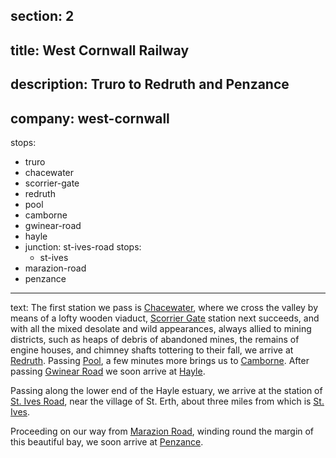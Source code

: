 section: 2
----
title: West Cornwall Railway
----
description: Truro to Redruth and Penzance
----
company: west-cornwall
----
stops:
- truro
- chacewater
- scorrier-gate
- redruth
- pool
- camborne
- gwinear-road
- hayle
- junction: st-ives-road
  stops:
    - st-ives
- marazion-road
- penzance
----
text: The first station we pass is [Chacewater](/stations/chacewater), where we cross the valley by means of a lofty wooden viaduct, [Scorrier Gate](/stations/scorrier-gate) station next succeeds, and with all the mixed desolate and wild appearances, always allied to mining districts, such as heaps of debris of abandoned mines, the remains of engine houses, and chimney shafts tottering to their fall, we arrive at [Redruth](/stations/redruth). Passing [Pool](/stations/pool), a few minutes more brings us to [Camborne](/stations/camborne). After passing [Gwinear Road](/stations/gwinear-road) we soon arrive at [Hayle](/stations/hayle).

Passing along the lower end of the Hayle estuary, we arrive at the station of [St. Ives Road](/stations/st-ives-road), near the village of St. Erth, about three miles from which is [St. Ives](/stations/st-ives).

Proceeding on our way from [Marazion Road](/stations/marazion-road), winding round the margin of this beautiful bay, we soon arrive at [Penzance](/stations/penzance).
